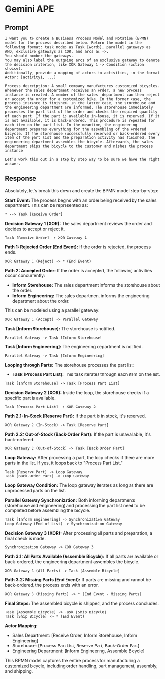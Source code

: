 # Gemini APE

## Prompt 

    I want you to create a Business Process Model and Notation (BPMN) model for the process described below. Return the model in the following format: task nodes as Task [words], parallel gateways as AND, exclusive gateways as XOR, and arcs as ->.
    You should number the gateways. 
    You may also label the outgoing arcs of an exclusive gateway to denote the decision criterion, like XOR Gateway 1 -> Condition (action choice). 
    Additionally, provide a mapping of actors to activities, in the format Actor: [activity1, ...]

    Process description: A small company manufactures customized bicycles. Whenever the sales department receives an order, a new process instance is created. A member of the sales  department can then reject or accept the order for a customized bike. In the former case, the process instance is finished. In the latter case, the storehouse and the engineering department are informed. The storehouse immediately processes the part list of the order and checks the required quantity of each part. If the part is available in-house, it is reserved. If it is not available, it is back-ordered. This procedure is repeated for each item on the part list. In the meantime, the engineering department prepares everything for the assembling of the ordered bicycle. If the storehouse successfully reserved or back-ordered every item of the part list and the preparation activity has finished, the engineering department assembles the bicycle. Afterwards, the sales department ships the bicycle to the customer and nishes the process instance

    Let’s work this out in a step by step way to be sure we have the right answer.


## Response

Absolutely, let's break this down and create the BPMN model step-by-step:

**Start Event:** The process begins with an order being received by the sales department. This can be represented as:

```
* --> Task [Receive Order]
```

**Decision Gateway 1 (XOR):** The sales department reviews the order and decides to accept or reject it.

```
Task [Receive Order] -> XOR Gateway 1
```

**Path 1: Rejected Order (End Event):** If the order is rejected, the process ends.

```
XOR Gateway 1 (Reject) -> * (End Event)
```

**Path 2: Accepted Order:** If the order is accepted, the following activities occur concurrently:

* **Inform Storehouse:** The sales department informs the storehouse about the order.
* **Inform Engineering:** The sales department informs the engineering department about the order.

This can be modeled using a parallel gateway:

```
XOR Gateway 1 (Accept) -> Parallel Gateway
```

**Task [Inform Storehouse]:** The storehouse is notified.

```
Parallel Gateway -> Task [Inform Storehouse]
```

**Task [Inform Engineering]:** The engineering department is notified.

```
Parallel Gateway -> Task [Inform Engineering]
```

**Looping through Parts:** The storehouse processes the part list:

* **Task [Process Part List]:** This task iterates through each item on the list.

```
Task [Inform Storehouse] -> Task [Process Part List]
```

**Decision Gateway 2 (XOR):** Inside the loop, the storehouse checks if a specific part is available.

```
Task [Process Part List] -> XOR Gateway 2
```

**Path 2.1: In-Stock (Reserve Part):** If the part is in stock, it's reserved.

```
XOR Gateway 2 (In-Stock) -> Task [Reserve Part]
```

**Path 2.2: Out-of-Stock (Back-Order Part):** If the part is unavailable, it's back-ordered.

```
XOR Gateway 2 (Out-of-Stock) -> Task [Back-Order Part]
```

**Loop Gateway:** After processing a part, the loop checks if there are more parts in the list. If yes, it loops back to "Process Part List."

```
Task [Reserve Part] -> Loop Gateway
Task [Back-Order Part] -> Loop Gateway
```

**Loop Gateway Condition:** The loop gateway iterates as long as there are unprocessed parts on the list.

**Parallel Gateway Synchronization:** Both informing departments (storehouse and engineering) and processing the part list need to be completed before assembling the bicycle.

```
Task [Inform Engineering] -> Synchronization Gateway
Loop Gateway (End of List) -> Synchronization Gateway
```

**Decision Gateway 3 (XOR):** After processing all parts and preparation, a final check is made.

```
Synchronization Gateway -> XOR Gateway 3
```

**Path 3.1: All Parts Available (Assemble Bicycle):** If all parts are available or back-ordered, the engineering department assembles the bicycle.

```
XOR Gateway 3 (All Parts) -> Task [Assemble Bicycle]
```

**Path 3.2: Missing Parts (End Event):** If parts are missing and cannot be back-ordered, the process ends with an error.

```
XOR Gateway 3 (Missing Parts) -> * (End Event - Missing Parts)
```

**Final Steps:** The assembled bicycle is shipped, and the process concludes.

```
Task [Assemble Bicycle] -> Task [Ship Bicycle]
Task [Ship Bicycle] -> * (End Event)
```

**Actor Mapping:**

* Sales Department: [Receive Order, Inform Storehouse, Inform Engineering]
* Storehouse: [Process Part List, Reserve Part, Back-Order Part]
* Engineering Department: [Inform Engineering, Assemble Bicycle]

This BPMN model captures the entire process for manufacturing a customized bicycle, including order handling, part management, assembly, and shipping.